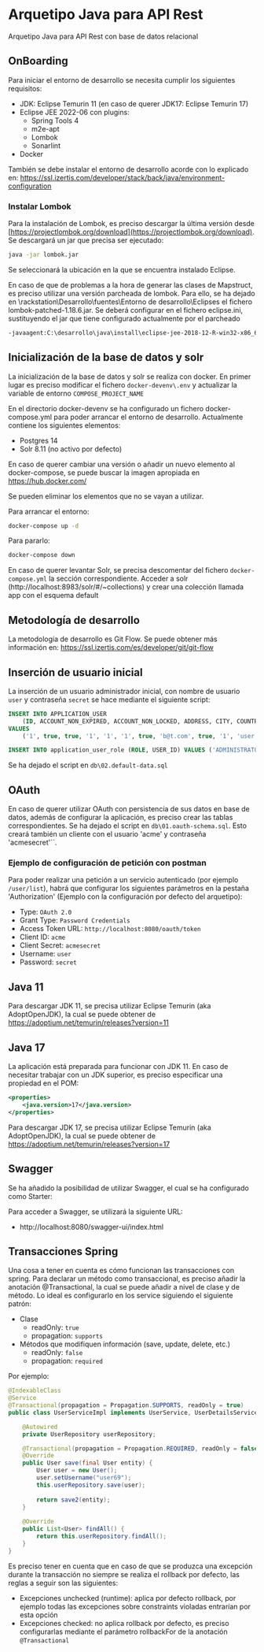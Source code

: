 # Arquetipo Java para API Rest

Arquetipo Java para API Rest con base de datos relacional

## OnBoarding

Para iniciar el entorno de desarrollo se necesita cumplir los siguientes requisitos:

- JDK: Eclipse Temurin 11 (en caso de querer JDK17: Eclipse Temurin 17)
- Eclipse JEE 2022-06 con plugins:
  - Spring Tools 4
  - m2e-apt
  - Lombok
  - Sonarlint
- Docker

También se debe instalar el entorno de desarrollo acorde con lo explicado en: https://ssl.izertis.com/developer/stack/back/java/environment-configuration

### Instalar Lombok

Para la instalación de Lombok, es preciso descargar la última versión desde [https://projectlombok.org/download](https://projectlombok.org/download). Se descargará un jar que precisa ser ejecutado:

```bash
java -jar lombok.jar
```

Se seleccionará la ubicación en la que se encuentra instalado Eclipse.

En caso de que de problemas a la hora de generar las clases de Mapstruct, es preciso utilizar una versión parcheada de lombok. Para ello, se ha dejado en \\rackstation\Desarrollo\fuentes\Entorno de desarrollo\Eclipses el fichero lombok-patched-1.18.6.jar. Se deberá configurar en el fichero eclipse.ini, sustituyendo el jar que tiene configurado actualmente por el parcheado

```bash
-javaagent:C:\desarrollo\java\install\eclipse-jee-2018-12-R-win32-x86_64\lombok-patched-1.18.6.jar
```

## Inicialización de la base de datos y solr

La inicialización de la base de datos y solr se realiza con docker. En primer lugar es preciso modificar el fichero ```docker-devenv\.env``` y actualizar la variable de entorno ```COMPOSE_PROJECT_NAME```

En el directorio docker-devenv se ha configurado un fichero docker-compose.yml para poder arrancar el entorno de desarrollo. Actualmente contiene los siguientes elementos:

- Postgres 14
- Solr 8.11 (no activo por defecto)

En caso de querer cambiar una versión o añadir un nuevo elemento al docker-compose, se puede buscar la imagen apropiada en https://hub.docker.com/

Se pueden eliminar los elementos que no se vayan a utilizar.

Para arrancar el entorno:

```bash
docker-compose up -d
```

Para pararlo:

```bash
docker-compose down
```

En caso de querer levantar Solr, se precisa descomentar del fichero `docker-compose.yml` la sección correspondiente. Acceder a solr (http://localhost:8983/solr/#/~collections) y crear una colección llamada app con el esquema default

## Metodología de desarrollo

La metodología de desarrollo es Git Flow. Se puede obtener más información en: https://ssl.izertis.com/es/developer/git/git-flow

## Inserción de usuario inicial

La inserción de un usuario administrador inicial, con nombre de usuario `user` y contraseña `secret` se hace mediante el siguiente script:

```sql
INSERT INTO APPLICATION_USER 
	(ID, ACCOUNT_NON_EXPIRED, ACCOUNT_NON_LOCKED, ADDRESS, CITY, COUNTRY, CREDENTIALS_NON_EXPIRED, EMAIL, ENABLED, LANGUAGE, NAME, PASSWORD, PASSWORD_RECOVERY_HASH, USERNAME, VERSION) 
VALUES 
	('1', true, true, '1', '1', '1', true, 'b@t.com', true, '1', 'user', '{bcrypt}$2a$10$08d0l3aRNN.DQ/CgHFmZNOUmpaWSjWsTRzN/Dcd.1WEhpQ13CEDxK', 'secret', 'user', 1);

INSERT INTO application_user_role (ROLE, USER_ID) VALUES ('ADMINISTRATOR', '1');
```

Se ha dejado el script en `db\02.default-data.sql`

## OAuth

En caso de querer utilizar OAuth con persistencia de sus datos en base de datos, además de configurar la aplicación, es preciso crear las tablas correspondientes. Se ha dejado el script en ```db\01.oauth-schema.sql```. Esto creará también un cliente con el usuario 'acme' y contraseña 'acmesecret'``.

### Ejemplo de configuración de petición con postman

Para poder realizar una petición a un servicio autenticado (por ejemplo ``/user/list``), habrá que configurar los siguientes parámetros en la pestaña 'Authorization' (Ejemplo con la configuración por defecto del arquetipo):

- Type: `OAuth 2.0`
- Grant Type: `Password Credentials`
- Access Token URL: `http://localhost:8080/oauth/token`
- Client ID: `acme`
- Client Secret: `acmesecret`
- Username: `user`
- Password: `secret`

## Java 11

Para descargar JDK 11, se precisa utilizar Eclipse Temurin (aka AdoptOpenJDK), la cual se puede obtener de https://adoptium.net/temurin/releases?version=11

## Java 17

La aplicación está preparada para funcionar con JDK 11. En caso de necesitar trabajar con un JDK superior, es preciso especificar una propiedad en el POM:

```xml
<properties>
	<java.version>17</java.version>
</properties>
```

Para descargar JDK 17, se precisa utilizar Eclipse Temurin (aka AdoptOpenJDK), la cual se puede obtener de https://adoptium.net/temurin/releases?version=17

## Swagger

Se ha añadido la posibilidad de utilizar Swagger, el cual se ha configurado como Starter:

Para acceder a Swagger, se utilizará la siguiente URL:

- http://localhost:8080/swagger-ui/index.html

## Transacciones Spring

Una cosa a tener en cuenta es cómo funcionan las transacciones con spring. Para declarar un método como transaccional, es preciso añadir la anotación @Transactional, la cual se puede añadir a nivel de clase y de método. Lo ideal es configurarlo en los service siguiendo el siguiente patrón:

- Clase
  - readOnly: `true`
  - propagation: `supports`
- Métodos que modifiquen información (save, update, delete, etc.)
  - readOnly: `false`
  - propagation: `required`

Por ejemplo:

```java
@IndexableClass
@Service
@Transactional(propagation = Propagation.SUPPORTS, readOnly = true)
public class UserServiceImpl implements UserService, UserDetailsService {

    @Autowired
    private UserRepository userRepository;

    @Transactional(propagation = Propagation.REQUIRED, readOnly = false)
    @Override
    public User save(final User entity) {
        User user = new User();
        user.setUsername("user69");
        this.userRepository.save(user);
        
        return save2(entity);
    }
    
    @Override
    public List<User> findAll() {
        return this.userRepository.findAll();
    }
}
```

Es preciso tener en cuenta que en caso de que se produzca una excepción durante la transacción no siempre se realiza el rollback por defecto, las reglas a seguir son las siguientes:

- Excepciones unchecked (runtime): aplica por defecto rollback, por ejemplo todas las excepciones sobre constraints violadas entrarían por esta opción
- Excepciones checked: no aplica rollback por defecto, es preciso configurarlas mediante el parámetro rollbackFor de la anotación `@Transactional`
